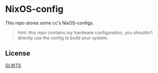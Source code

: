 # NixOS-config

This repo stores some cc's NixOS-configs.

> Hint: this repo contains my hardware configuration, you shouldn't directly use the config to build your system.

## License

[GLWTS](./LICENSE)
